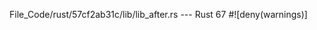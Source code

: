 File_Code/rust/57cf2ab31c/lib/lib_after.rs --- Rust
                                                                                                                                                            67 #![deny(warnings)]

